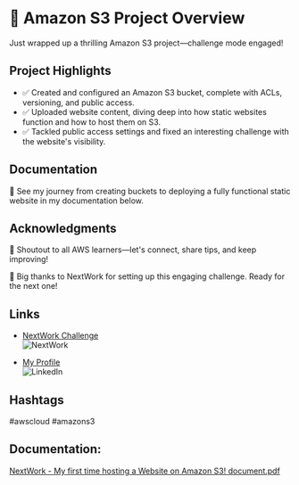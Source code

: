 # 🚀 Amazon S3 Project Overview

Just wrapped up a thrilling Amazon S3 project—challenge mode engaged!

## Project Highlights
- ✅ Created and configured an Amazon S3 bucket, complete with ACLs, versioning, and public access.
- ✅ Uploaded website content, diving deep into how static websites function and how to host them on S3.
- ✅ Tackled public access settings and fixed an interesting challenge with the website's visibility.

## Documentation
📸 See my journey from creating buckets to deploying a fully functional static website in my documentation below.

## Acknowledgments
📢 Shoutout to all AWS learners—let's connect, share tips, and keep improving!

🙏 Big thanks to NextWork for setting up this engaging challenge. Ready for the next one!

## Links

- [NextWork Challenge](https://learn.nextwork.org/)  
  ![NextWork](https://img.shields.io/badge/NextWork-%23000000?style=for-the-badge&logo=nextwork&logoColor=white)

- [My Profile](https://www.linkedin.com/in/james-phillips-028141308)  
  ![LinkedIn](https://img.shields.io/badge/LinkedIn-%230A66C2?style=for-the-badge&logo=linkedin&logoColor=white)

## Hashtags
#awscloud #amazons3

## Documentation:

[NextWork - My first time hosting a Website on Amazon S3! document.pdf](https://github.com/user-attachments/files/17460439/NextWork.-.My.first.time.hosting.a.Website.on.Amazon.S3.document.pdf)


